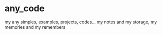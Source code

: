# any_code

my any simples, examples, projects, codes...
my notes and my storage, my memories and my remembers
